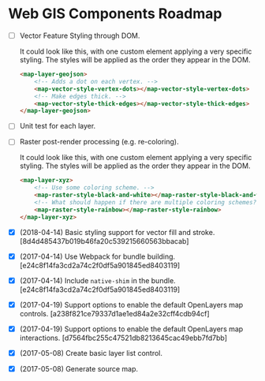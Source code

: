 # Web GIS Components Roadmap

- [ ] Vector Feature Styling through DOM.

    It could look like this, with one custom element applying a very specific styling.
    The styles will be applied as the order they appear in the DOM.
    ```HTML
    <map-layer-geojson>
        <!-- Adds a dot on each vertex. -->
        <map-vector-style-vertex-dots></map-vector-style-vertex-dots>
        <!-- Make edges thick. -->
        <map-vector-style-thick-edges></map-vector-style-thick-edges>
    </map-layer-geojson>
    ```

- [ ] Unit test for each layer.
- [ ] Raster post-render processing (e.g. re-coloring).

    It could look like this, with one custom element applying a very specific styling.
    The styles will be applied as the order they appear in the DOM.
    ```HTML
    <map-layer-xyz>
        <!-- Use some coloring scheme. -->
        <map-raster-style-black-and-white></map-raster-style-black-and-white>
        <!-- What should happen if there are multiple coloring schemes? -->
        <map-raster-style-rainbow></map-raster-style-rainbow>
    </map-layer-xyz>
    ```

- [x] (2018-04-14) Basic styling support for vector fill and stroke. [8d4d485437b019b46fa20c539215660563bbacab]
- [x] (2017-04-14) Use Webpack for bundle building. [e24c8f14fa3cd2a74c2f0df5a901845ed8403119]
- [x] (2017-04-14) Include `native-shim` in the bundle. [e24c8f14fa3cd2a74c2f0df5a901845ed8403119]
- [x] (2017-04-19) Support options to enable the default OpenLayers map controls. [a238f821ce79337d1ae1ed84a2e32cff4cdb94cf]
- [x] (2017-04-19) Support options to enable the default OpenLayers map interactions. [d7564fbc255c47521db8213645cac49ebb7fd7bb]
- [x] (2017-05-08) Create basic layer list control.
- [x] (2017-05-08) Generate source map.
